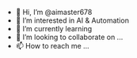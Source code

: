 - 👋 Hi, I’m @aimaster678
- 👀 I’m interested in AI & Automation
- 🌱 I’m currently learning 
- 💞️ I’m looking to collaborate on ...
- 📫 How to reach me ...

<!---
aimaster678/aimaster678 is a ✨ special ✨ repository because its `README.md` (this file) appears on your GitHub profile.
You can click the Preview link to take a look at your changes.
--->
